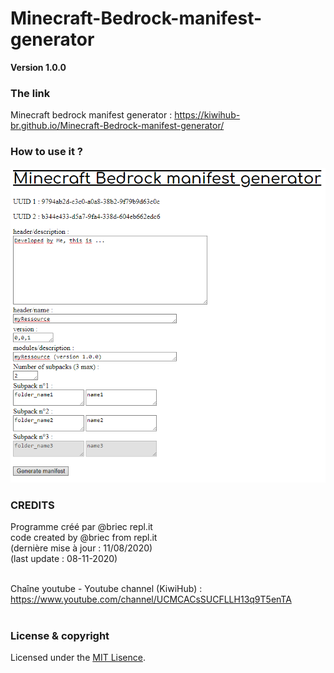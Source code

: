 # Minecraft-Bedrock-manifest-generator
**Version 1.0.0**

### The link

Minecraft bedrock manifest generator : https://kiwihub-br.github.io/Minecraft-Bedrock-manifest-generator/<br/>

### How to use it ?

![alt text](https://github.com/KiwiHub-br/Minecraft-Bedrock-manifest-generator/blob/master/Capture_manifestgen_options.PNG?raw=true)<br/>


### CREDITS
  
  Programme créé par @briec repl.it<br/>
  code created by @briec from repl.it<br/>
  (dernière mise à jour : 11/08/2020)<br/>
  (last update : 08-11-2020)<br/><br/>

  Chaîne youtube - Youtube channel (KiwiHub) :<br/> 
  https://www.youtube.com/channel/UCMCACsSUCFLLH13q9T5enTA<br/><br/>

### License & copyright

Licensed under the [MIT Lisence](LICENSE).
